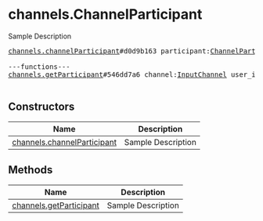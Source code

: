 # channels.ChannelParticipant

Sample Description

<pre>
<a href="../constructor/channels.channelParticipant">channels.channelParticipant</a>#d0d9b163 participant:<a href="../type/ChannelParticipant.md">ChannelParticipant</a> users:Vector&lt;<a href="../type/User.md">User</a>&gt; = <a href="../type/channels.ChannelParticipant.md">channels.ChannelParticipant</a>;

---functions---
<a href="../method/channels.getParticipant">channels.getParticipant</a>#546dd7a6 channel:<a href="../type/InputChannel.md">InputChannel</a> user_id:<a href="../type/InputUser.md">InputUser</a> = <a href="../type/channels.ChannelParticipant.md">channels.ChannelParticipant</a>;

</pre>

## Constructors

| Name | Description |
|------|-------------|
| [channels.channelParticipant](../constructor/channels.channelParticipant.md) | Sample Description |

## Methods

| Name | Description |
|------|-------------|
| [channels.getParticipant](../method/channels.getParticipant.md) | Sample Description |
